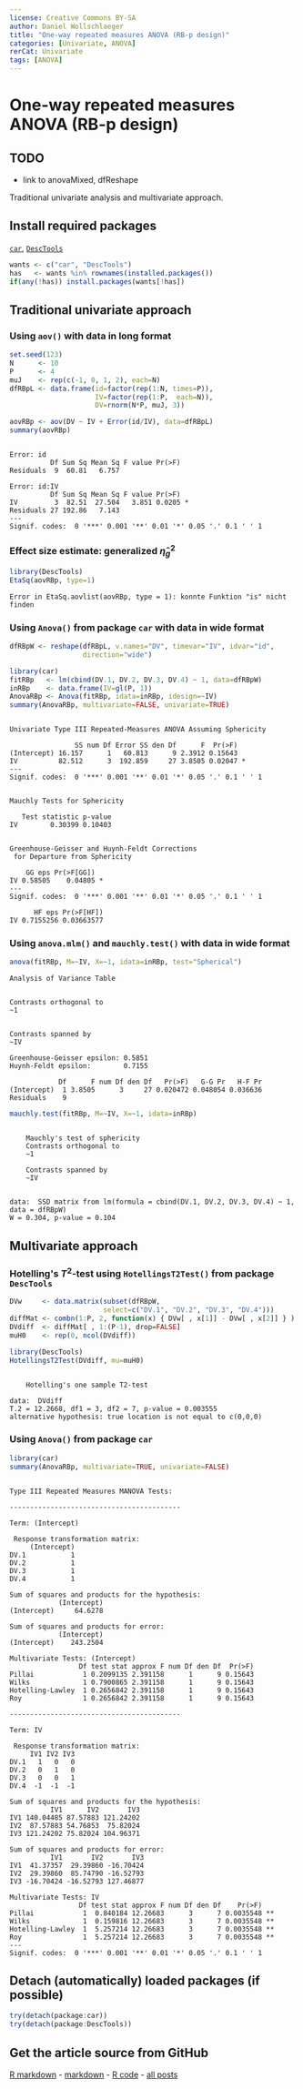```yaml
---
license: Creative Commons BY-SA
author: Daniel Wollschlaeger
title: "One-way repeated measures ANOVA (RB-p design)"
categories: [Univariate, ANOVA]
rerCat: Univariate
tags: [ANOVA]
---
```


One-way repeated measures ANOVA (RB-p design)
=========================

TODO
-------------------------

 - link to anovaMixed, dfReshape

Traditional univariate analysis and multivariate approach.

Install required packages
-------------------------

[`car`](http://cran.r-project.org/package=car), [`DescTools`](http://cran.r-project.org/package=DescTools)


```r
wants <- c("car", "DescTools")
has   <- wants %in% rownames(installed.packages())
if(any(!has)) install.packages(wants[!has])
```

Traditional univariate approach
-------------------------

### Using `aov()` with data in long format


```r
set.seed(123)
N      <- 10
P      <- 4
muJ    <- rep(c(-1, 0, 1, 2), each=N)
dfRBpL <- data.frame(id=factor(rep(1:N, times=P)),
                     IV=factor(rep(1:P,  each=N)),
                     DV=rnorm(N*P, muJ, 3))
```


```r
aovRBp <- aov(DV ~ IV + Error(id/IV), data=dfRBpL)
summary(aovRBp)
```

```

Error: id
          Df Sum Sq Mean Sq F value Pr(>F)
Residuals  9  60.81   6.757               

Error: id:IV
          Df Sum Sq Mean Sq F value Pr(>F)  
IV         3  82.51  27.504   3.851 0.0205 *
Residuals 27 192.86   7.143                 
---
Signif. codes:  0 '***' 0.001 '**' 0.01 '*' 0.05 '.' 0.1 ' ' 1
```

### Effect size estimate: generalized $\hat{\eta}_{g}^{2}$


```r
library(DescTools)
EtaSq(aovRBp, type=1)
```

```
Error in EtaSq.aovlist(aovRBp, type = 1): konnte Funktion "is" nicht finden
```

### Using `Anova()` from package `car` with data in wide format


```r
dfRBpW <- reshape(dfRBpL, v.names="DV", timevar="IV", idvar="id",
                  direction="wide")
```


```r
library(car)
fitRBp   <- lm(cbind(DV.1, DV.2, DV.3, DV.4) ~ 1, data=dfRBpW)
inRBp    <- data.frame(IV=gl(P, 1))
AnovaRBp <- Anova(fitRBp, idata=inRBp, idesign=~IV)
summary(AnovaRBp, multivariate=FALSE, univariate=TRUE)
```

```

Univariate Type III Repeated-Measures ANOVA Assuming Sphericity

                SS num Df Error SS den Df      F  Pr(>F)  
(Intercept) 16.157      1   60.813      9 2.3912 0.15643  
IV          82.512      3  192.859     27 3.8505 0.02047 *
---
Signif. codes:  0 '***' 0.001 '**' 0.01 '*' 0.05 '.' 0.1 ' ' 1


Mauchly Tests for Sphericity

   Test statistic p-value
IV        0.30399 0.10403


Greenhouse-Geisser and Huynh-Feldt Corrections
 for Departure from Sphericity

    GG eps Pr(>F[GG])  
IV 0.58505    0.04805 *
---
Signif. codes:  0 '***' 0.001 '**' 0.01 '*' 0.05 '.' 0.1 ' ' 1

      HF eps Pr(>F[HF])
IV 0.7155256 0.03663577
```

### Using `anova.mlm()` and `mauchly.test()` with data in wide format


```r
anova(fitRBp, M=~IV, X=~1, idata=inRBp, test="Spherical")
```

```
Analysis of Variance Table


Contrasts orthogonal to
~1


Contrasts spanned by
~IV

Greenhouse-Geisser epsilon: 0.5851
Huynh-Feldt epsilon:        0.7155

            Df      F num Df den Df   Pr(>F)   G-G Pr   H-F Pr
(Intercept)  1 3.8505      3     27 0.020472 0.048054 0.036636
Residuals    9                                                
```


```r
mauchly.test(fitRBp, M=~IV, X=~1, idata=inRBp)
```

```

	Mauchly's test of sphericity
	Contrasts orthogonal to
	~1

	Contrasts spanned by
	~IV


data:  SSD matrix from lm(formula = cbind(DV.1, DV.2, DV.3, DV.4) ~ 1, data = dfRBpW)
W = 0.304, p-value = 0.104
```

Multivariate approach
-------------------------

### Hotelling's $T^{2}$-test using `HotellingsT2Test()` from package `DescTools`


```r
DVw     <- data.matrix(subset(dfRBpW,
                       select=c("DV.1", "DV.2", "DV.3", "DV.4")))
diffMat <- combn(1:P, 2, function(x) { DVw[ , x[1]] - DVw[ , x[2]] } )
DVdiff  <- diffMat[ , 1:(P-1), drop=FALSE]
muH0    <- rep(0, ncol(DVdiff))
```


```r
library(DescTools)
HotellingsT2Test(DVdiff, mu=muH0)
```

```

	Hotelling's one sample T2-test

data:  DVdiff
T.2 = 12.2668, df1 = 3, df2 = 7, p-value = 0.003555
alternative hypothesis: true location is not equal to c(0,0,0)
```

### Using `Anova()` from package `car`


```r
library(car)
summary(AnovaRBp, multivariate=TRUE, univariate=FALSE)
```

```

Type III Repeated Measures MANOVA Tests:

------------------------------------------
 
Term: (Intercept) 

 Response transformation matrix:
     (Intercept)
DV.1           1
DV.2           1
DV.3           1
DV.4           1

Sum of squares and products for the hypothesis:
            (Intercept)
(Intercept)     64.6278

Sum of squares and products for error:
            (Intercept)
(Intercept)    243.2504

Multivariate Tests: (Intercept)
                 Df test stat approx F num Df den Df  Pr(>F)
Pillai            1 0.2099135 2.391158      1      9 0.15643
Wilks             1 0.7900865 2.391158      1      9 0.15643
Hotelling-Lawley  1 0.2656842 2.391158      1      9 0.15643
Roy               1 0.2656842 2.391158      1      9 0.15643

------------------------------------------
 
Term: IV 

 Response transformation matrix:
     IV1 IV2 IV3
DV.1   1   0   0
DV.2   0   1   0
DV.3   0   0   1
DV.4  -1  -1  -1

Sum of squares and products for the hypothesis:
          IV1      IV2       IV3
IV1 140.04485 87.57883 121.24202
IV2  87.57883 54.76853  75.82024
IV3 121.24202 75.82024 104.96371

Sum of squares and products for error:
          IV1       IV2       IV3
IV1  41.37357  29.39860 -16.70424
IV2  29.39860  85.74790 -16.52793
IV3 -16.70424 -16.52793 127.46877

Multivariate Tests: IV
                 Df test stat approx F num Df den Df    Pr(>F)   
Pillai            1  0.840184 12.26683      3      7 0.0035548 **
Wilks             1  0.159816 12.26683      3      7 0.0035548 **
Hotelling-Lawley  1  5.257214 12.26683      3      7 0.0035548 **
Roy               1  5.257214 12.26683      3      7 0.0035548 **
---
Signif. codes:  0 '***' 0.001 '**' 0.01 '*' 0.05 '.' 0.1 ' ' 1
```

Detach (automatically) loaded packages (if possible)
-------------------------


```r
try(detach(package:car))
try(detach(package:DescTools))
```

Get the article source from GitHub
----------------------------------------------

[R markdown](https://github.com/dwoll/RExRepos/raw/master/Rmd/anovaRBp.Rmd) - [markdown](https://github.com/dwoll/RExRepos/raw/master/md/anovaRBp.md) - [R code](https://github.com/dwoll/RExRepos/raw/master/R/anovaRBp.R) - [all posts](https://github.com/dwoll/RExRepos/)
